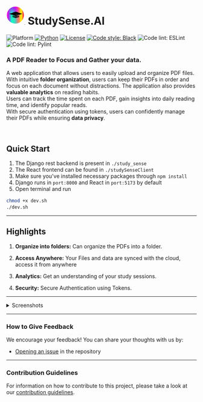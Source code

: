 # <img src="StudySenseAILogo.png" height = "50" width = "50"/> **StudySense.AI**

![Platform](https://img.shields.io/badge/Platform-Linux%20%7C%20macOS%20%7C%20Windows-informational)
[![Python](https://img.shields.io/badge/Python-%203.8%20%7C%203.9%20%7C%203.10-informational)](https://www.python.org/)
[![License](https://img.shields.io/badge/License-MIT-green)](https://github.com/gobbledy-gook/report.ai/blob/main/LICENSE)
[![Code style: Black](https://img.shields.io/badge/Code%20style-Black-000.svg)](https://github.com/psf/black)
![Code lint: ESLint](https://img.shields.io/badge/JS%20linting-ESLint-green)
![Code lint: Pylint](https://img.shields.io/badge/Py%20linting-Pylint-yellow)

### A PDF Reader to Focus and Gather your data.

A web application that allows users to easily upload and organize PDF files.
With intuitive **folder organization**, users can keep their PDFs in order and focus on each document without distractions. The application also provides **valuable analytics** on reading habits.  
Users can track the time spent on each PDF, gain insights into daily reading time, and identify popular reads.  
With secure authentication using tokens, users can confidently manage their PDFs while ensuring **data privacy**.

<br>

## **Quick Start**

1. The Django rest backend is present in `./study_sense`
2. The React frontend can be found in `./studySenseClient`
3. Make sure you've installed necessary packages through `npm install`
4. Django runs in `port:8000` and React in `port:5173` by default
5. Open terminal and run

```bash
chmod +x dev.sh
./dev.sh
```

---

## **Highlights**

1. **Organize into folders:** Can organize the PDFs into a folder.

2. **Access Anywhere:** Your Files and data are synced with the cloud, access it from anywhere

3. **Analytics:** Get an understanding of your study sessions.

4. **Security:** Secure Authentication using Tokens.

---

<!-- ### Screenshots
![image](./assets/shot1.png)
![image](./assets/dashboard.png)
![image](./assets/shot2.png) -->

<details>
    <summary>Screenshots</summary>
    <h1>Screenshots</h1>
    <img src="./assets/shot1.png" alt="ss" style="max-width: 30%;" />
    <p>Secure authentications</p>
    <br>
    <img src="./assets/dashboard.png" alt="ss" style="max-width: 30%;" />
    <p>Detailed Analytics</p>
    <br>
    <img src="./assets/shot2.png" alt="ss" style="max-width: 30%;" />
    <p>Distractionless UI</p>
    <br>
</details>

---

### How to Give Feedback

We encourage your feedback! You can share your thoughts with us by:

- [Opening an issue](./issues) in the repository

---

### Contribution Guidelines

For information on how to contribute to this project, please take a look at our [contribution guidelines](./CONTRIBUTING.md).
